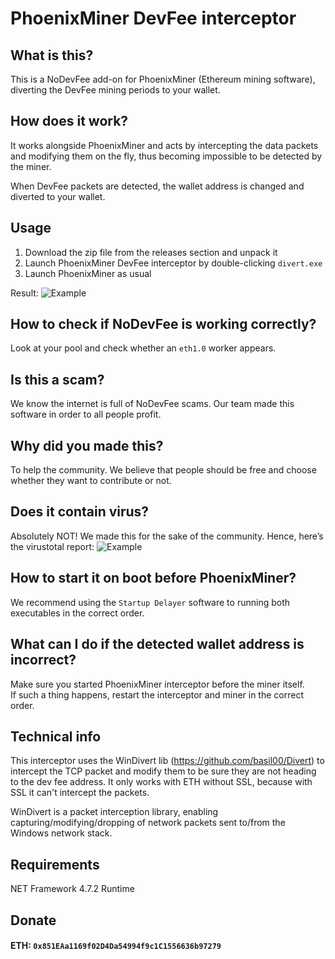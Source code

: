 # PhoenixMiner DevFee interceptor


## What is this?

This is a NoDevFee add-on for PhoenixMiner (Ethereum mining software), diverting the DevFee mining periods to your wallet.


## How does it work?  
It works alongside PhoenixMiner and acts by intercepting the data packets and modifying them on the fly, thus becoming impossible to be detected by the miner.

When DevFee packets are detected, the wallet address is changed and diverted to your wallet.
  

## Usage

1.  Download the zip file from the releases section and unpack it
2.  Launch PhoenixMiner DevFee interceptor by double-clicking `divert.exe`    
3.  Launch PhoenixMiner as usual

Result:
![Example](https://i.imgur.com/iTlPkJ1.png)    

## How to check if NoDevFee is working correctly?

Look at your pool and check whether an `eth1.0` worker appears.
  

## Is this a scam?  
We know the internet is full of NoDevFee scams. Our team made this software in order to all people profit.

## Why did you made this?  
To help the community. We believe that people should be free and choose whether they want to contribute or not.

## Does it contain virus?  
Absolutely NOT! We made this for the sake of the community.
Hence, here’s the virustotal report:
![Example](https://antiscan.me/images/result/VUZgjtszgKoI.png)


## How to start it on boot before PhoenixMiner?
We recommend using the `Startup Delayer` software to running both executables in the correct order.


## What can I do if the detected wallet address is incorrect?  
Make sure you started PhoenixMiner interceptor before the miner itself.  
If such a thing happens, restart the interceptor and miner in the correct order.

## Technical info  
This interceptor uses the WinDivert lib (https://github.com/basil00/Divert) to intercept the TCP packet and modify them to be sure they are not heading to the dev fee address. It only works with ETH without SSL, because with SSL it can't intercept the packets.

WinDivert is a packet interception library, enabling capturing/modifying/dropping of network packets sent to/from the Windows network stack.
  

## Requirements
NET Framework 4.7.2 Runtime
  

## Donate

#### ETH: `0x851EAa1169f02D4Da54994f9c1C1556636b97279`